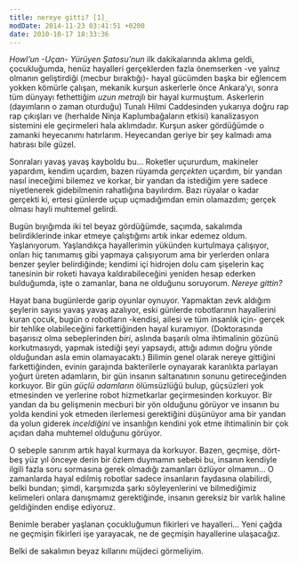 ```yaml
---
title: nereye gitti? [1]_
modDate: 2014-11-23 03:41:51 +0200
date: 2010-10-17 18:33:36
---
```


*Howl’un -Uçan- Yürüyen Şatosu’nun* ilk dakikalarında aklıma geldi,
çocukluğumda, henüz hayalleri gerçeklerden fazla önemserken -ve yalnız
olmanın geliştirdiği (mecbur bıraktığı)- hayal gücümden başka bir
eğlencem yokken kömürle çalışan, mekanik kurşun askerlerle önce
Ankara’yı, sonra tüm dünyayı fethettiğim *uzun metrajlı* bir hayal
kurmuştum. Askerlerin (dayımların o zaman oturduğu) Tunalı Hilmi
Caddesinden yukarıya doğru rap rap çıkışları ve (herhalde Ninja
Kaplumbağaların etkisi) kanalizasyon sistemini ele geçirmeleri hala
aklımdadır. Kurşun asker gördüğümde o zamanki heyecanımı hatırlarım.
Heyecandan geriye bir şey kalmadı ama hatırası bile güzel.

Sonraları yavaş yavaş kayboldu bu… Roketler uçururdum, makineler
yapardım, kendim uçardım, bazen rüyamda *gerçekten* uçardım, bir yandan
nasıl ineceğimi bilemez ve korkar, bir yandan da istediğim yere sadece
niyetlenerek gidebilmenin rahatlığına bayılırdım. Bazı rüyalar o kadar
gerçekti ki, ertesi günlerde uçup uçmadığımdan emin olamazdım; gerçek
olması hayli muhtemel gelirdi.

Bugün bıyığımda iki tel beyaz gördüğümde, saçımda, sakalımda
belirdiklerinde inkar etmeye çalıştığımı artık inkar edemez oldum.
Yaşlanıyorum. Yaşlandıkça hayallerimin yükünden kurtulmaya çalışıyor,
onları hiç tanımamış gibi yapmaya çalışıyorum ama bir yerlerden onlara
benzer şeyler belirdiğinde; kendimi içi hidrojen dolu cam şişelerin kaç
tanesinin bir roketi havaya kaldırabileceğini yeniden hesap ederken
bulduğumda, işte o zamanlar, bana ne olduğunu soruyorum. *Nereye
gittin?*

Hayat bana bugünlerde garip oyunlar oynuyor. Yapmaktan zevk aldığım
şeylerin sayısı yavaş yavaş azalıyor, eski günlerde robotlarının
hayallerini kuran çocuk, bugün o robotların -kendisi, ailesi ve tüm
insanlık için- gerçek bir tehlike olabileceğini farkettiğinden hayal
kuramıyor. (Doktorasında başarısız olma sebeplerinden *biri*, aslında
başarılı olma ihtimalinin gözünü korkutmasıydı, yapmak istediği şeyi
yapsaydı, attığı adımın doğru yönde olduğundan asla emin olamayacaktı.)
Bilimin genel olarak nereye gittiğini farkettiğinden, evinin garajında
bakterilerle oynayarak karanlıkta parlayan yoğurt üreten adamların, bir
gün insanın saltanatının sonunu getireceğinden korkuyor. Bir gün *güçlü
adamların* ölümsüzlüğü bulup, güçsüzleri yok etmesinden ve yerlerine
robot hizmetkarlar geçirmesinden korkuyor. Bir yandan da bu gelişmenin
mecburi bir yön olduğunu görüyor ve insanın bu yolda kendini yok etmeden
ilerlemesi gerektiğini düşünüyor ama bir yandan da yolun giderek
*inceldiğini* ve insanlığın kendini yok etme ihtimalinin bir çok açıdan
daha muhtemel olduğunu görüyor.

O sebeple sanırım artık hayal kurmaya da korkuyor. Bazen, geçmişe,
dört-beş yüz yıl önceye derin bir özlem duymamın sebebi bu, insanın
kendiyle ilgili fazla soru sormasına gerek olmadığı zamanları özlüyor
olmamın… O zamanlarda hayal edilmiş robotlar sadece insanların faydasına
olabilirdi, belki bundan; şimdi, karşımızda şarkı söyleyenlerini ve
bilmediğimiz kelimeleri onlara danışmamız gerektiğinde, insanın gereksiz
bir varlık haline geldiğinden endişe ediyoruz.

Benimle beraber yaşlanan çocukluğumun fikirleri ve hayalleri… Yeni çağda
ne geçmişin fikirleri işe yarayacak, ne de geçmişin hayallerine
ulaşacağız.

Belki de sakalımın beyaz kıllarını müjdeci görmeliyim.

